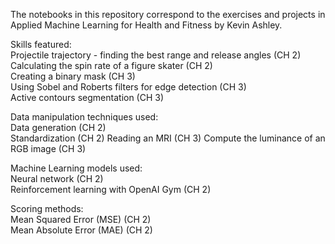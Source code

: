 The notebooks in this repository correspond to the exercises and projects in Applied Machine Learning for Health and Fitness by Kevin Ashley.

Skills featured:  
Projectile trajectory - finding the best range and release angles (CH 2)  
Calculating the spin rate of a figure skater (CH 2)  
Creating a binary mask (CH 3)  
Using Sobel and Roberts filters for edge detection (CH 3)  
Active contours segmentation (CH 3)

Data manipulation techniques used:  
Data generation (CH 2)  
Standardization (CH 2)
Reading an MRI (CH 3)
Compute the luminance of an RGB image (CH 3)

Machine Learning models used:  
Neural network (CH 2)  
Reinforcement learning with OpenAI Gym (CH 2)

Scoring methods:  
Mean Squared Error (MSE) (CH 2)  
Mean Absolute Error (MAE) (CH 2)